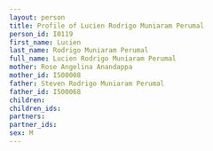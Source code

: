 ```yaml
---
layout: person
title: Profile of Lucien Rodrigo Muniaram Perumal
person_id: I0119
first_name: Lucien
last_name: Rodrigo Muniaram Perumal
full_name: Lucien Rodrigo Muniaram Perumal
mother: Rose Angelina Anandappa
mother_id: I500008
father: Steven Rodrigo Muniaram Perumal
father_id: I500068
children:
children_ids:
partners:
partner_ids:
sex: M
---
```


